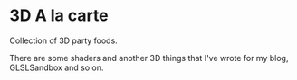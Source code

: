 # 3D A la carte
Collection of 3D party foods.

There are some shaders and another 3D things that I've wrote for my blog, GLSLSandbox and so on.

